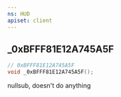 ```yaml
---
ns: HUD
apiset: client
---
```

## _0xBFFF81E12A745A5F

```c
// 0xBFFF81E12A745A5F
void _0xBFFF81E12A745A5F();
```

nullsub, doesn't do anything




